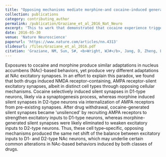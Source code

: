 ```yaml
---
title: "Opposing mechanisms mediate morphine-and cocaine-induced generation of silent synapses"
collection: publications
category: contributing_author
permalink: /publication/Graziane_et_al_2016_Nat_Neuro
excerpt: 'This to work that demonstrated that cocaine experience triggers synaptogenesis in D1-type MSNs, while morphine triggers synaptic elimination in D2-type MSNs, resulting in the same net shift in the balance of excitation to D1- and D2-type MSNs in the NAc.'
date: 2016-05-30
venue: 'Nature Neuroscience'
paperurl: 'https://www.nature.com/articles/nn.4313'
slidesurl: /files/Graziane_et_al_2016.pdf
citation: 'Graziane, NM, Sun, S#, <b>Wright, WJ#</b>, Jang, D, Zheng, L, Huang, YH, Nestler, EJ, Wang, YT, Schlüter, OM, & Dong Y. (2016). &quot;Opposing mechanisms mediate morphine- and cocaine-induced generation of silent synapses.&quot; <b><i>Nature Neuroscience</i></b>. 19(17).'
---
```


Exposures to cocaine and morphine produce similar adaptations in nucleus accumbens (NAc)-based behaviors, yet produce very different adaptations at NAc excitatory synapses. In an effort to explain this paradox, we found that both drugs induced NMDA receptor–containing, AMPA receptor-silent excitatory synapses, albeit in distinct cell types through opposing cellular mechanisms. Cocaine selectively induced silent synapses in D1-type neurons, likely via a synaptogenesis process, whereas morphine induced silent synapses in D2-type neurons via internalization of AMPA receptors from pre-existing synapses. After drug withdrawal, cocaine-generated silent synapses became 'unsilenced' by recruiting AMPA receptors to strengthen excitatory inputs to D1-type neurons, whereas morphine-generated silent synapses were likely eliminated to weaken excitatory inputs to D2-type neurons. Thus, these cell type–specific, opposing mechanisms produced the same net shift of the balance between excitatory inputs to D1- and D2-type NAc neurons, which may underlie certain common alterations in NAc-based behaviors induced by both classes of drugs.
